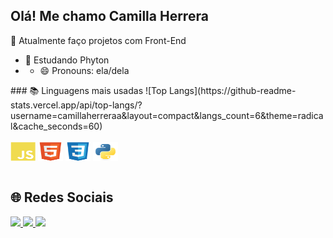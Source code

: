 ## Olá! Me chamo Camilla Herrera 


🔭 Atualmente faço projetos com Front-End
- 🌱 Estudando Phyton
- - 😄 Pronouns: ela/dela


<div>  
  <a href="https://beacons.ai/camillaherreraa"></a> ### 📚 Linguagens mais usadas ![Top Langs](https://github-readme-stats.vercel.app/api/top-langs/?username=camillaherreraa&layout=compact&langs_count=6&theme=radical&cache_seconds=60)
</div>

<div style="display: inline_block"><br>
  <img align="center" alt="Camilla-Js" height="30" width="40" src="https://raw.githubusercontent.com/devicons/devicon/master/icons/javascript/javascript-plain.svg">
  <img align="center" alt="Camilla-HTML" height="30" width="40" src="https://raw.githubusercontent.com/devicons/devicon/master/icons/html5/html5-original.svg">
  <img align="center" alt="Camilla-CSS" height="30" width="40" src="https://raw.githubusercontent.com/devicons/devicon/master/icons/css3/css3-original.svg">
  <img align="center" alt="Camilla-Python" height="30" width="40" src="https://raw.githubusercontent.com/devicons/devicon/master/icons/python/python-original.svg">
</div>

<br>

## 🌐 Redes Sociais

<div> 
  <a href="https://www.instagram.com/camillaherrera_/" target="_blank">
    <img src="https://img.shields.io/badge/-Instagram-%23E4405F?style=for-the-badge&logo=instagram&logoColor=white">
  </a>

  <a href="mailto:camillahwanderley@gmail.com" target="_blank">
    <img src="https://img.shields.io/badge/-Gmail-%23333?style=for-the-badge&logo=gmail&logoColor=white">
  </a>

  <a href="https://www.linkedin.com/in/camila-herrera-750265266/" target="_blank">
    <img src="https://img.shields.io/badge/-LinkedIn-%230077B5?style=for-the-badge&logo=linkedin&logoColor=white">
  </a> 
</div>


<div data-iframe-width="150" data-iframe-height="270" data-share-badge-id="8e00a25f-8188-461b-8b91-6d7c3a795458" data-share-badge-host="https://www.credly.com"></div>

<script type="text/javascript" async src="//cdn.credly.com/assets/utilities/embed.js"></script>
